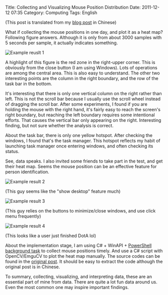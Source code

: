 Title: Collecting and Visualizing Mouse Position Distribution
Date: 2011-12-12 07:35
Category: Computing
Tags: English

(This post is translated from my [blog post](http://www.cnblogs.com/grapeot/archive/2010/03/01/1675335.html) in Chinese)

What if collecting the mouse positions in one day, and plot it as a heat map? 
Following figure answers. 
Although it is only from about 3000 samples with 5 seconds per sample, it actually indicates something.

![Example reuslt 1](http://pic002.cnblogs.com/img/grapeot/201003/2010030101051237.jpg)

A highlight of this figure is the red zone in the right-upper corner.
This is obviously from the close button (I am using Windows).
Lots of operations are among the central area.
This is also easy to understand.
The other two interesting points are the column in the right boundary, and the row of the task bar in the bottom.

It's interesting that there is only one vertical column on the right rather than left.
This is not the scroll bar because I usually use the scroll wheel instead of dragging the scroll bar.
After some experiments, I found if you are holding the mouse with the right hand, it's fairly easy to reach the screen's right boundary, but reaching the left boundary requires some intentional efforts.
That causes the vertical bar only appearing on the right.
Interesting finding, but not sure whether the analysis is correct.

About the task bar, there is only one yellow hotspot.
After checking the windows, I found that's the task manager.
This hotspot reflects my habit of launching task manager once entering windows, and often checking its status.

See, data speaks.
I also invited some friends to take part in the test, and get their heat map. Seems the mouse position can be an effective feature for person identification.

![Example result 2](http://pic002.cnblogs.com/img/grapeot/201003/2010030122040267.jpg)
 
(This guy seems like the "show desktop" feature much)
  
![Example result 3](http://pic002.cnblogs.com/img/grapeot/201003/2010030122023947.jpg)

(This guy relies on the buttons to minimize/close windows, and use click menu frequently)

![Example result 4](http://pic002.cnblogs.com/img/grapeot/201003/2010030122025659.jpg)
   
(This looks like a user just finished DotA lol)

About the implementation stage, I am using C# + WinAPI + [PowerShell background task](/using-a-timer-to-do-time-management.html) to collect mouse positions timely.
And use a C# script with OpenCV/EmguCV to plot the heat map manually.
The source codes can be found in the [original post](http://www.cnblogs.com/grapeot/archive/2010/03/01/1675335.html).
It should be easy to extract the code although the original post is in Chinese.

To summary, collecting, visualizing, and interpreting data, these are an essential part of mine from data.
There are quite a lot fun data around us.
Even the most common one may inspire important findings.